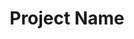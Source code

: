 ---
hackday: "00-location"          # <hackday> slug for event project was presented at
title: "Project Name"           # Project Name
summary: "Short Summary"        # Short summary ideally ~50 words
thumbnail:                      # Thumbnail image stored in `/assets/images/projects/<hackday>/<thumbnail>`
header_image:                   # Header image stored in `/assets/images/projects/<hackday>/<header_image>`
image_credit: []                # Image credit remove [] if using and uncomment following lines
#- Credit:
#   URL:
#   Licence:
team:                           # List of (preferably) twitter handles but can include plain-text names
  - "@nhshackday"
email:                          # Email to list on project page for contact
links:
  presentation:               # Link to presentation used on day 2
  website:                    # Link to live project demo/app/appstore link/etc.
  code:                       # List of links to project source code e.g GitHub 
    - "https://github.com/"
licence:                        # Licence code/project is released under e.g MIT, GPL etc.
about: "Longer description"     # Longer description 150-200 words can contain Kramdown/Markdown
featured: false                 # If project is featured
---